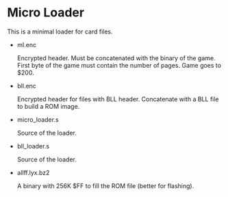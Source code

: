 # Micro Loader

This is a minimal loader for card files.

* ml.enc

  Encrypted header. Must be concatenated with the binary of the game.
  First byte of the game must contain the number of pages. Game goes to $200.

* bll.enc

  Encrypted header for files with BLL header. Concatenate with a BLL file to build a ROM image.

* micro_loader.s

  Source of the loader.

* bll_loader.s

  Source of the loader.

* allff.lyx.bz2

  A binary with 256K $FF to fill the ROM file (better for flashing).
